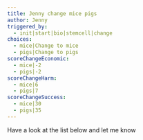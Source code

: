 ```yaml
---
title: Jenny change mice pigs
author: Jenny
triggered_by:
  - init|start|bio|stemcell|change
choices:
  - mice|Change to mice
  - pigs|Change to pigs
scoreChangeEconomic:
  - mice|-2
  - pigs|-2
scoreChangeHarm:
  - mice|6
  - pigs|7
scoreChangeSuccess:
  - mice|30
  - pigs|35
---
```

Have a look at the list below and let me know
